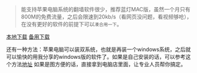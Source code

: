 > 能支持苹果电脑系统的翻墙软件很少，推荐蓝灯MAC版，虽然一个月只有800M的免费流量，之后会限速到20kb/s（看网页没问题，看视频够呛），在没有更好的软件的前提下可以`凑合用一下`。

[本地下载](https://raw.githubusercontent.com/getlantern/lantern-binaries/master/lantern-installer-beta.dmg)
[备用下载](https://s3.amazonaws.com/lantern/lantern-installer-beta.dmg)

还有一种方法：苹果电脑可以装双系统，也就是再装一个windows系统，之后就可以愉快的用我分享的windows版的软件了。如果是自己安装的话，可以参考这个方法[地址](http://jingyan.baidu.com/article/a3aad71a8e7fc2b1fb00960d.html )  如果是图方便的话，直接拿到电脑店里面，让专业人员帮你搞定。